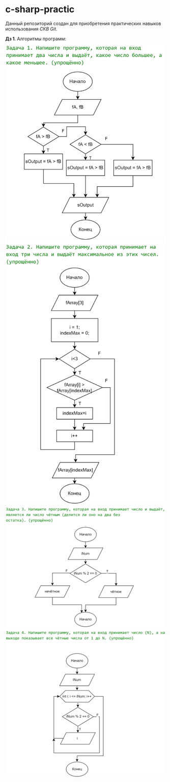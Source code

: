 # c-sharp-practic

Данный репозиторий создан для приобретения практических навыков использования *СКВ Git*.

**Дз 1**. Алгоритмы программ:
![Не удалось загрузить](/homeworks/homework1/hw1_1.png)
![Не удалось загрузить](/homeworks/homework1/hw1_2.png)
![Не удалось загрузить](/homeworks/homework1/hw1_3.png)
![Не удалось загрузить](/homeworks/homework1/hw1_4.png)